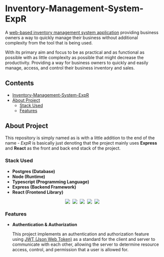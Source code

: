 # Inventory-Management-System-ExpR

A [web-based inventory management system application](https://en.wikipedia.org/wiki/Inventory_management_software) providing business owners a way to quickly manage their business without additional complexity from the tool that is being used.

With its primary aim and focus to be as practical and as functional as possible with as little complexity as possible that might decrease the productivity. Providing a way for business owners to quickly and easily manage, access, and control their business inventory and sales.

## Contents

 - [Inventory-Management-System-ExpR](#inventory-management-system-expr)
 - [About Project](#about-project)
    - [Stack Used](#stack-used)
    - [Features](#features)


## About Project

This repository is simply named as is with a little addition to the end of the name - _ExpR_ is basically just denoting that the project mainly uses **Express** and **React** as the front and back end stack of the project.

### Stack Used

- **Postgres (Database)**
- **Node (Runtime)**
- **Typescript (Programming Language)**
- **Express (Backend Framework)**
- **React (Frontend Library)**

<div style="display:flex;gap:0.5rem;justify-content:center">
  <img src="https://img.icons8.com/?size=50&id=JRnxU7ZWP4mi&format=png&color=000000">
  <img src="https://img.icons8.com/?size=50&id=kg46nzoJrmTR&format=png&color=000000">
  <img src="https://img.icons8.com/?size=50&id=54087&format=png&color=000000">
  <img src="https://img.icons8.com/?size=50&id=uJM6fQYqDaZK&format=png&color=000000">
  <img src="https://img.icons8.com/?size=50&id=asWSSTBrDlTW&format=png&color=000000">
</div>

### Features

- **Authentication & Authorization**

  This project implements an authentication and authorization feature using [JWT (Json Web Token)](https://jwt.io/introduction) as a standard for the client and server to communicate with each other, allowing the server to determine resource access, control, and permission that a user is allowed for.
